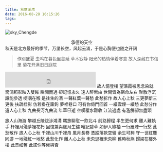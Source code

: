 ```yaml
---
title: 秋意渐浓
date: 2016-08-28 16:15:26
tags:
---
```

![sky_Chengde](http://7xw3qx.com1.z0.glb.clouddn.com/16-8-28/15889489.jpg)
<div align = center>承德的天空</div>
秋天是北方最好的季节，万里长空，风起云涌，于是心胸便也随之开阔

<!-- more -->

> 作别盛夏
> 虫鸣在暮色里蔓延 草木寂静
> 阳光的热情伴着寒意
> 故人深藏在书信里
> 菊花开满旧日庭院

<iframe frameborder="no" border="0" marginwidth="0" marginheight="0" width=298 height=52 src="http://music.163.com/outchain/player?type=2&id=28765210&auto=0&height=32"></iframe>
故人憶登樓 望落霞被思念染就
驚鴻照影映入雙眸 瞬間而過 卻記憶永久
遠人醉無由 世間皆為宿命左右
聚散浮沉誰能參透 哽咽在喉 是往生的酒
一聲紅葉一聲愁 此愁拆作 故人心上秋
三更夢斷三更後 扶疏桂影 仿若掛在簾鉤
夢裡巷口 可有你倚門回首
一縷雲煙一續愁 此愁分作 遠人心上秋
九曲長河九曲流 年華巳逝 空嘆覆水難收
江流過處 有濫觴卻無盡頭

旅人山海游 攀越丘陵跋涉鴻溝
羈旅聊慰一飲北斗 前路歸程 半生更何求
離人難執手 杯裡月殘夢裡花朽
回憶兼與歲月生鏽 唯記碧草 如伊人綠袖
一行雁陣一行愁 此愁散作 旅人心上秋
千裡山川千裡舟 風月長卷 憑誰落款空留
余生可夠 守一世紅塵同游
一地殘紅一地愁 此愁化作 離人心上秋
未央思裡未央柳 舊時秋燕 歸梁在樓外樓
此景如舊 此諾你等候與否
